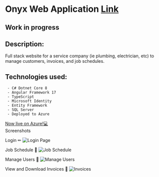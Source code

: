 # Onyx Web Application [Link](https://onyx-solutions.azurewebsites.net)

## Work in progress

## Description:

Full stack website for a service company (ie plumbing, electrician, etc) to manage customers, invoices, and job schedules. 

## Technologies used:

     - C# Dotnet Core 8
     - Angular Framework 17
     - TypeScript
     - Microsoft Identity
     - Entity Framework
     - SQL Server
     - Deployed to Azure


<a target="_blank" href = "https://onyx-solutions.azurewebsites.net">Now live on Azure!💻 </a> <br>
Screenshots 

Login ✏
![Login Page](https://imgur.com/FzmvlqF.png)

Job Schedule 📆
![Job Schedule](https://imgur.com/ZPaU0Uf.png)

Manage Users 👥
![Manage Users](https://imgur.com/843F9Jl.png)

View and Download Invoices 📰
![Invoices](https://imgur.com/g8lvwsY.png)
